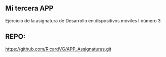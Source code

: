 ## Mi tercera APP

Ejercicio de la asignatura de Desarrollo en dispositivos móviles I número 3

## REPO:

https://github.com/RicardVG/APP_Assignaturas.git
